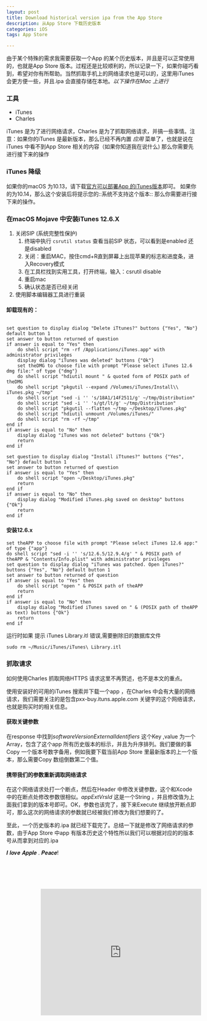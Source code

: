 ```yaml
---
layout: post
title: Download historical version ipa from the App Store
description: 从App Store 下载历史版本
categories: iOS
tags: App Store

---
```

由于某个特殊的需求我需要获取一个App 的某个历史版本，并且是可以正常使用的，也就是App Store 版本。过程还是比较顺利的，所以记录一下，如果你碰巧看到，希望对你有所帮助。当然抓取手机上的网络请求也是可以的，这里用iTunes 会更方便一些，并且.ipa 会直接存储在本地。*以下操作在Mac 上进行*

### 工具
* iTunes 
* Charles

iTunes 是为了进行网络请求，Charles 是为了抓取网络请求，并搞一些事情。注意：如果你的iTunes 是最新版本，那么已经不再内置 *应用* 菜单了，也就是说在iTunes 中看不到App Store 相关的内容（如果你知道我在说什么) 那么你需要先进行接下来的操作

### iTunes 降级

如果你的macOS 为10.13，请下载[官方可以部署App 的iTunes版本](https://support.apple.com/zh-cn/HT208079)即可。
如果你的为10.14，那么这个安装后将提示您的::系统不支持这个版本:: 那么你需要进行接下来的操作。

### 在macOS Mojave 中安装iTunes 12.6.X

1. 关闭SIP (系统完整性保护)
	1. 终端中执行 `csrutil status`  查看当前SIP 状态，可以看到是enabled 还是disabled
	2. 关闭：重启MAC，按住cmd+R直到屏幕上出现苹果的标志和进度条，进入Recovery模式
	3. 在工具栏找到实用工具，打开终端，输入：csrutil disable
	4. 重启mac
	5. 确认状态是否已经关闭
2. 使用脚本编辑器工具进行重装
	
#### 卸载现有的：
	

```
	
set question to display dialog "Delete iTtunes?" buttons {"Yes", "No"} default button 1
set answer to button returned of question
if answer is equal to "Yes" then
    do shell script "rm -rf /Applications/iTunes.app" with administrator privileges
    display dialog "iTunes was deleted" buttons {"Ok"}
    set theDMG to choose file with prompt "Please select iTunes 12.6 dmg file:" of type {"dmg"}
    do shell script "hdiutil mount " & quoted form of POSIX path of theDMG
    do shell script "pkgutil --expand /Volumes/iTunes/Install\\ iTunes.pkg ~/tmp"
    do shell script "sed -i '' 's/18A1/14F2511/g' ~/tmp/Distribution"
    do shell script "sed -i '' 's/gt/lt/g' ~/tmp/Distribution"
    do shell script "pkgutil --flatten ~/tmp ~/Desktop/iTunes.pkg"
    do shell script "hdiutil unmount /Volumes/iTunes/"
    do shell script "rm -rf ~/tmp"
end if
if answer is equal to "No" then
    display dialog "iTunes was not deleted" buttons {"Ok"}
    return
end if

set question to display dialog "Install iTtunes?" buttons {"Yes", "No"} default button 1
set answer to button returned of question
if answer is equal to "Yes" then
    do shell script "open ~/Desktop/iTunes.pkg"
    return
end if
if answer is equal to "No" then
    display dialog "Modified iTunes.pkg saved on desktop" buttons {"Ok"}
    return
end if
```

#### 安装12.6.x

```
set theAPP to choose file with prompt "Please select iTunes 12.6 app:" of type {"app"}
do shell script "sed -i '' 's/12.6.5/12.9.4/g' " & POSIX path of theAPP & "Contents/Info.plist" with administrator privileges
set question to display dialog "iTunes was patched. Open iTunes?" buttons {"Yes", "No"} default button 1
set answer to button returned of question
if answer is equal to "Yes" then
    do shell script "open " & POSIX path of theAPP
    return
end if
if answer is equal to "No" then
    display dialog "Modified iTunes saved on " & (POSIX path of theAPP as text) buttons {"Ok"}
    return
end if	
```

运行时如果 提示 iTunes Library.itl 错误,需要删除旧的数据库文件

```
sudo rm ~/Music/iTunes/iTunes\ Library.itl
```

### 抓取请求

如何使用Charles 抓取网络HTTPS 请求这里不再赘述，也不是本文的重点。

使用安装好的可用的iTunes 搜索并下载一个app ，在Charles 中会有大量的网络请求，我们需要关注的是包含pxx-buy.ituns.apple.com 关键字的这个网络请求，也就是购买时的相关信息。

#### 获取关键参数
在response 中找到*softwareVersionExternalIdentifiers* 这个Key ,value 为一个Array，包含了这个app 所有历史版本的标示，并且为升序排列。我们要做的事Copy 一个版本号数字备用，例如我要下载当前App Store 里最新版本的上一个版本，那么需要Copy 数组倒数第二个值。

#### 携带我们的参数重新调取网络请求

在这个网络请求处打一个断点，然后在Header 中修改关键参数，这个和Xcode 中的在断点处修改参数很相似。*appExtVrsId* 这是一个String ，并且修改值为上面我们拿到的版本号即可。OK，参数也该完了，接下来Execute 继续放开断点即可，那么这次的网络请求的参数就已经被我们修改为我们想要的了。

至此，一个历史版本的.ipa 就已经下载完了。总结一下就是修改了网络请求的参数，由于App Store 中app 有版本历史这个特性所以我们可以根据对应的的版本号从而拿到对应的.ipa

𝑰 𝒍𝒐𝒗𝒆 𝑨𝒑𝒑𝒍𝒆 .
𝑷𝒆𝒂𝒄𝒆!

<iframe
  src="https://carbon.now.sh/embed/?bg=rgba(74%2C144%2C226%2C1)&t=seti&wt=none&l=text%2Fx-objectivec&ds=true&dsyoff=20px&dsblur=68px&wc=true&wa=true&pv=56px&ph=56px&ln=false&fm=Hack&fs=14px&lh=133%25&si=false&es=2x&wm=false&code=%25F0%259D%2591%25B0%2520%25F0%259D%2592%258D%25F0%259D%2592%2590%25F0%259D%2592%2597%25F0%259D%2592%2586%2520%25F0%259D%2591%25A8%25F0%259D%2592%2591%25F0%259D%2592%2591%25F0%259D%2592%258D%25F0%259D%2592%2586.%2520%250A%25F0%259D%2591%25B7%25F0%259D%2592%2586%25F0%259D%2592%2582%25F0%259D%2592%2584%25F0%259D%2592%2586!%2520%2520%2520%2520%2520%2520%2520%2520%2520%2520%2520%2520%2520%2520%2520%2520%2520%2520%2520%2520%2520%2520%2520%2520%2520%2520%2520%2520%2520%2520%2520%2520%2520%2520%2520%2520%2520%2520%2520%2520%2520%2520%2520%2520%2520%2520%2520%2520%2520%2520%2520%2520%2520%2520%2520%2520%2520"
  style="transform:scale(0.7); width:600px; height:473px; border:0; overflow:hidden;"
  sandbox="allow-scripts allow-same-origin">
</iframe>

